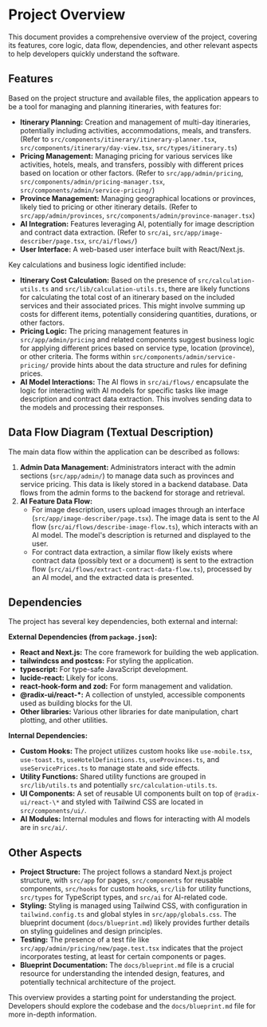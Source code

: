 # Project Overview

This document provides a comprehensive overview of the project, covering its features, core logic, data flow, dependencies, and other relevant aspects to help developers quickly understand the software.

## Features

Based on the project structure and available files, the application appears to be a tool for managing and planning itineraries, with features for:

*   **Itinerary Planning:** Creation and management of multi-day itineraries, potentially including activities, accommodations, meals, and transfers. (Refer to `src/components/itinerary/itinerary-planner.tsx`, `src/components/itinerary/day-view.tsx`, `src/types/itinerary.ts`)
*   **Pricing Management:** Managing pricing for various services like activities, hotels, meals, and transfers, possibly with different prices based on location or other factors. (Refer to `src/app/admin/pricing`, `src/components/admin/pricing-manager.tsx`, `src/components/admin/service-pricing/`)
*   **Province Management:** Managing geographical locations or provinces, likely tied to pricing or other itinerary details. (Refer to `src/app/admin/provinces`, `src/components/admin/province-manager.tsx`)
*   **AI Integration:** Features leveraging AI, potentially for image description and contract data extraction. (Refer to `src/ai`, `src/app/image-describer/page.tsx`, `src/ai/flows/`)
*   **User Interface:** A web-based user interface built with React/Next.js.

Key calculations and business logic identified include:

*   **Itinerary Cost Calculation:** Based on the presence of `src/calculation-utils.ts` and `src/lib/calculation-utils.ts`, there are likely functions for calculating the total cost of an itinerary based on the included services and their associated prices. This might involve summing up costs for different items, potentially considering quantities, durations, or other factors.
*   **Pricing Logic:** The pricing management features in `src/app/admin/pricing` and related components suggest business logic for applying different prices based on service type, location (province), or other criteria. The forms within `src/components/admin/service-pricing/` provide hints about the data structure and rules for defining prices.
*   **AI Model Interactions:** The AI flows in `src/ai/flows/` encapsulate the logic for interacting with AI models for specific tasks like image description and contract data extraction. This involves sending data to the models and processing their responses.

## Data Flow Diagram (Textual Description)

The main data flow within the application can be described as follows:

1.  **Admin Data Management:** Administrators interact with the admin sections (`src/app/admin/`) to manage data such as provinces and service pricing. This data is likely stored in a backend database. Data flows from the admin forms to the backend for storage and retrieval.
3.  **AI Feature Data Flow:**
    *   For image description, users upload images through an interface (`src/app/image-describer/page.tsx`). The image data is sent to the AI flow (`src/ai/flows/describe-image-flow.ts`), which interacts with an AI model. The model's description is returned and displayed to the user.
    *   For contract data extraction, a similar flow likely exists where contract data (possibly text or a document) is sent to the extraction flow (`src/ai/flows/extract-contract-data-flow.ts`), processed by an AI model, and the extracted data is presented.

## Dependencies

The project has several key dependencies, both external and internal:

**External Dependencies (from `package.json`):**

*   **React and Next.js:** The core framework for building the web application.
*   **tailwindcss and postcss:** For styling the application.
*   **typescript:** For type-safe JavaScript development.
*   **lucide-react:** Likely for icons.
*   **react-hook-form and zod:** For form management and validation.
*   **@radix-ui/react-\*:** A collection of unstyled, accessible components used as building blocks for the UI.
*   **Other libraries:** Various other libraries for date manipulation, chart plotting, and other utilities.

**Internal Dependencies:**

*   **Custom Hooks:** The project utilizes custom hooks like `use-mobile.tsx`, `use-toast.ts`, `useHotelDefinitions.ts`, `useProvinces.ts`, and `useServicePrices.ts` to manage state and side effects.
*   **Utility Functions:** Shared utility functions are grouped in `src/lib/utils.ts` and potentially `src/calculation-utils.ts`.
*   **UI Components:** A set of reusable UI components built on top of `@radix-ui/react-\*` and styled with Tailwind CSS are located in `src/components/ui/`.
*   **AI Modules:** Internal modules and flows for interacting with AI models are in `src/ai/`.
## Other Aspects

*   **Project Structure:** The project follows a standard Next.js project structure, with `src/app` for pages, `src/components` for reusable components, `src/hooks` for custom hooks, `src/lib` for utility functions, `src/types` for TypeScript types, and `src/ai` for AI-related code.
*   **Styling:** Styling is managed using Tailwind CSS, with configuration in `tailwind.config.ts` and global styles in `src/app/globals.css`. The blueprint document (`docs/blueprint.md`) likely provides further details on styling guidelines and design principles.
*   **Testing:** The presence of a test file like `src/app/admin/pricing/new/page.test.tsx` indicates that the project incorporates testing, at least for certain components or pages.
*   **Blueprint Documentation:** The `docs/blueprint.md` file is a crucial resource for understanding the intended design, features, and potentially technical architecture of the project.

This overview provides a starting point for understanding the project. Developers should explore the codebase and the `docs/blueprint.md` file for more in-depth information.